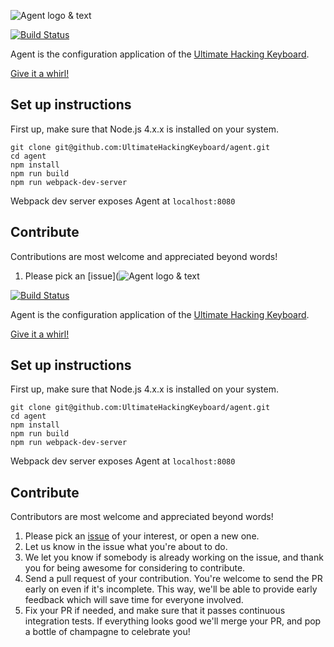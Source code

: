 ![Agent logo & text](https://raw.githubusercontent.com/UltimateHackingKeyboard/agent-mockup/master/images/agent-logo-with-text.png)

[![Build Status](https://travis-ci.org/UltimateHackingKeyboard/agent.svg?branch=master)](https://travis-ci.org/UltimateHackingKeyboard/agent)

Agent is the configuration application of the [Ultimate Hacking Keyboard](https://ultimatehackingkeyboard.com/).

[Give it a whirl!](http://ultimatehackingkeyboard.github.io/agent/)

## Set up instructions

First up, make sure that Node.js 4.x.x is installed on your system.

```
git clone git@github.com:UltimateHackingKeyboard/agent.git
cd agent
npm install
npm run build
npm run webpack-dev-server
```

Webpack dev server exposes Agent at `localhost:8080`

## Contribute

Contributions are most welcome and appreciated beyond words!

1. Please pick an [issue](![Agent logo & text](https://raw.githubusercontent.com/UltimateHackingKeyboard/agent-mockup/master/images/agent-logo-with-text.png)

[![Build Status](https://travis-ci.org/UltimateHackingKeyboard/agent.svg?branch=master)](https://travis-ci.org/UltimateHackingKeyboard/agent)

Agent is the configuration application of the [Ultimate Hacking Keyboard](https://ultimatehackingkeyboard.com/).

[Give it a whirl!](http://ultimatehackingkeyboard.github.io/agent/)

## Set up instructions

First up, make sure that Node.js 4.x.x is installed on your system.

```
git clone git@github.com:UltimateHackingKeyboard/agent.git
cd agent
npm install
npm run build
npm run webpack-dev-server
```

Webpack dev server exposes Agent at `localhost:8080`

## Contribute

Contributors are most welcome and appreciated beyond words!

1. Please pick an [issue](https://github.com/UltimateHackingKeyboard/agent/issues) of your interest, or open a new one.
2. Let us know in the issue what you're about to do.
3. We let you know if somebody is already working on the issue, and thank you for being awesome for considering to contribute.
4. Send a pull request of your contribution. You're welcome to send the PR early on even if it's incomplete. This way, we'll be able to provide early feedback which will save time for everyone involved.
5. Fix your PR if needed, and make sure that it passes continuous integration tests. If everything looks good we'll merge your PR, and pop a bottle of champagne to celebrate you!
